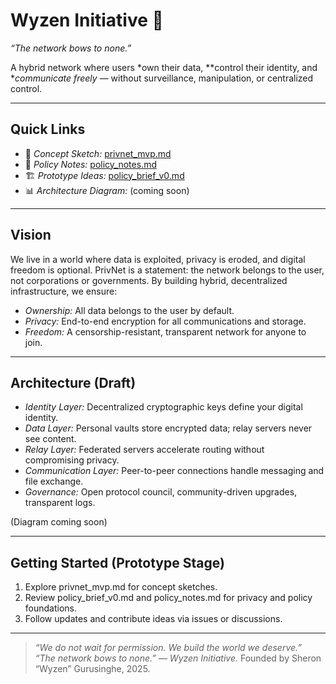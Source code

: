 # Wyzen Initiative 🚀

*“The network bows to none.”*  

A hybrid network where users *own their data, **control their identity, and **communicate freely* — without surveillance, manipulation, or centralized control.  

---

## Quick Links
- 📄 *Concept Sketch:* [privnet_mvp.md](privnet_mvp.md)  
- 📜 *Policy Notes:* [policy_notes.md](policy_notes.md)  
- 🏗 *Prototype Ideas:* [policy_brief_v0.md](policy_brief_v0.md)  
- 📊 *Architecture Diagram:* (coming soon)

---

## Vision

We live in a world where data is exploited, privacy is eroded, and digital freedom is optional. PrivNet is a statement: the network belongs to the user, not corporations or governments. By building hybrid, decentralized infrastructure, we ensure:

- *Ownership:* All data belongs to the user by default.  
- *Privacy:* End-to-end encryption for all communications and storage.  
- *Freedom:* A censorship-resistant, transparent network for anyone to join.  

---

## Architecture (Draft)

- *Identity Layer:* Decentralized cryptographic keys define your digital identity.  
- *Data Layer:* Personal vaults store encrypted data; relay servers never see content.  
- *Relay Layer:* Federated servers accelerate routing without compromising privacy.  
- *Communication Layer:* Peer-to-peer connections handle messaging and file exchange.  
- *Governance:* Open protocol council, community-driven upgrades, transparent logs.  

(Diagram coming soon)

---

## Getting Started (Prototype Stage)

1. Explore privnet_mvp.md for concept sketches.  
2. Review policy_brief_v0.md and policy_notes.md for privacy and policy foundations.  
3. Follow updates and contribute ideas via issues or discussions.  

---

>*“We do not wait for permission. We build the world we deserve.”*  
>*“The network bows to none.” — Wyzen Initiative.*
>Founded by Sheron “Wyzen” Gurusinghe, 2025.

